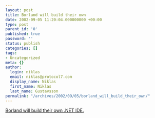 ```yaml
---
layout: post
title: Borland will build their own
date: 2002-09-05 11:20:04.000000000 +00:00
type: post
parent_id: '0'
published: true
password: ''
status: publish
categories: []
tags:
- Uncategorized
meta: {}
author:
  login: niklas
  email: niklas@protocol7.com
  display_name: Niklas
  first_name: Niklas
  last_name: Gustavsson
permalink: "/archives/2002/09/05/borland_will_build_their_own/"
---
```

[Borland will build their own .NET IDE.](http://www.theregister.co.uk/content/23/26965.html)

